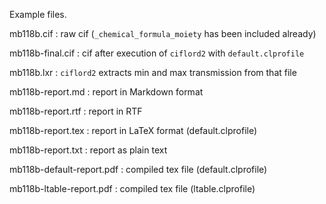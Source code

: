 Example files.

mb118b.cif                : raw cif (`_chemical_formula_moiety` has been included already) 

mb118b-final.cif          : cif after execution of `ciflord2` with `default.clprofile`

mb118b.lxr                : `ciflord2` extracts min and max transmission from that file


mb118b-report.md          : report in Markdown format

mb118b-report.rtf         : report in RTF

mb118b-report.tex         : report in LaTeX format (default.clprofile)

mb118b-report.txt         : report as plain text


mb118b-default-report.pdf : compiled tex file (default.clprofile)

mb118b-ltable-report.pdf  : compiled tex file (ltable.clprofile)

